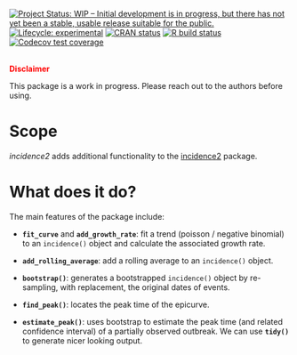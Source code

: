 
<!-- badges: start -->

[![Project Status: WIP – Initial development is in progress, but there
has not yet been a stable, usable release suitable for the
public.](https://www.repostatus.org/badges/latest/wip.svg)](https://www.repostatus.org/#wip)
[![Lifecycle:
experimental](https://img.shields.io/badge/lifecycle-experimental-orange.svg)](https://www.tidyverse.org/lifecycle/#experimental)
[![CRAN
status](https://www.r-pkg.org/badges/version/incidence2)](https://CRAN.R-project.org/package=incidence2plus)
[![R build
status](https://github.com/reconhub/incidence2plus/workflows/R-CMD-check/badge.svg)](https://github.com/reconhub/incidence2plus/actions)
[![Codecov test
coverage](https://codecov.io/gh/reconhub/incidence2plus/branch/master/graph/badge.svg)](https://codecov.io/gh/reconhub/incidence2plus?branch=master)
<!-- badges: end -->

<br> **<span style="color: red;">Disclaimer</span>**

This package is a work in progress. Please reach out to the authors
before using.

# Scope

*incidence2* adds additional functionality to the
[incidence2](https://github.com/reconhub/incidence2) package.

# What does it do?

The main features of the package include:

  - **`fit_curve`** and **`add_growth_rate`**: fit a trend (poisson /
    negative binomial) to an `incidence()` object and calculate the
    associated growth rate.

  - **`add_rolling_average`**: add a rolling average to an `incidence()`
    object.

  - **`bootstrap()`**: generates a bootstrapped `incidence()` object by
    re-sampling, with replacement, the original dates of events.

  - **`find_peak()`**: locates the peak time of the epicurve.

  - **`estimate_peak()`**: uses bootstrap to estimate the peak time (and
    related confidence interval) of a partially observed outbreak. We
    can use **`tidy()`** to generate nicer looking output.
